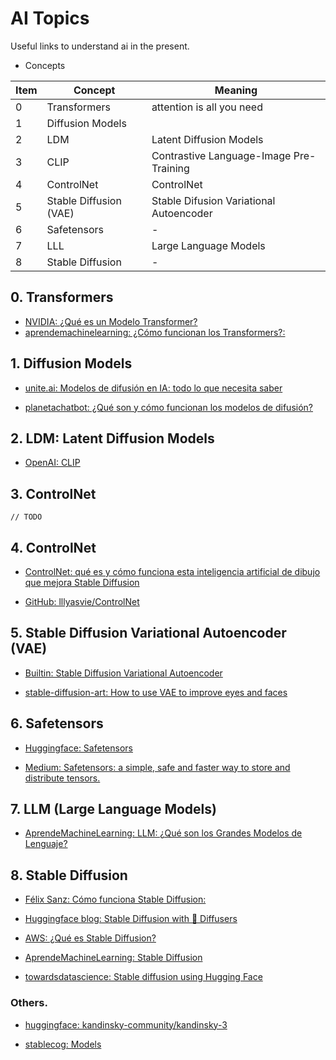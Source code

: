 # AI Topics

Useful links to understand ai in the present.

- Concepts

| Item | Concept | Meaning |
| --- | --- | --- |
| 0 | Transformers | attention is all you need |
| 1 | Diffusion Models | |
| 2 | LDM | Latent Diffusion Models |
| 3 | CLIP | Contrastive Language-Image Pre-Training |
| 4 | ControlNet | ControlNet |
| 5 | Stable Diffusion (VAE) | Stable Difusion Variational Autoencoder |
| 6 | Safetensors | - |
| 7 | LLL | Large Language Models |
| 8 | Stable Diffusion| - |

## 0. Transformers

- [NVIDIA: ¿Qué es un Modelo Transformer?](https://la.blogs.nvidia.com/2022/04/19/que-es-un-modelo-transformer/)
- [aprendemachinelearning: ¿Cómo funcionan los Transformers?: ](https://www.aprendemachinelearning.com/como-funcionan-los-transformers-espanol-nlp-gpt-bert/)

## 1. Diffusion Models

- [unite.ai: Modelos de difusión en IA: todo lo que necesita saber](https://www.unite.ai/es/modelos-de-difusi%C3%B3n-en-ai-todo-lo-que-necesitas-saber/)

- [planetachatbot: ¿Qué son y cómo funcionan los modelos de difusión?](https://planetachatbot.com/que-son-y-como-funcionan-modelos-de-difusion/)

## 2. LDM: Latent Diffusion Models

- [OpenAI: CLIP](https://openai.com/research/clip)

## 3. ControlNet

```
// TODO
```

## 4. ControlNet

- [ControlNet: qué es y cómo funciona esta inteligencia artificial de dibujo que mejora Stable Diffusion](https://www.xataka.com/basics/controlnet-que-como-funciona-esta-inteligencia-artificial-dibujo)

- [GitHub:  lllyasvie/ControlNet](https://github.com/lllyasviel/ControlNet)

## 5. Stable Diffusion Variational Autoencoder (VAE)

- [Builtin: Stable Diffusion Variational Autoencoder](https://builtin.com/artificial-intelligence/stable-diffusion-vae)

- [stable-diffusion-art: How to use VAE to improve eyes and faces](https://stable-diffusion-art.com/how-to-use-vae/)

## 6. Safetensors

- [Huggingface: Safetensors](https://huggingface.co/docs/safetensors/index)

- [Medium: Safetensors: a simple, safe and faster way to store and distribute tensors.](https://medium.com/@mandalsouvik/safetensors-a-simple-and-safe-way-to-store-and-distribute-tensors-d9ba1931ba04)

## 7. LLM (Large Language Models)

- [AprendeMachineLearning: LLM: ¿Qué son los Grandes Modelos de Lenguaje?](https://www.aprendemachinelearning.com/llm-que-son-los-grandes-modelos-de-lenguaje/#more-8493)

## 8. Stable Diffusion

- [Félix Sanz: Cómo funciona Stable Diffusion: ](https://www.felixsanz.dev/es/articulos/como-funciona-stable-diffusion)

- [Huggingface blog: Stable Diffusion with 🧨 Diffusers ](https://huggingface.co/blog/stable_diffusion)

- [AWS: ¿Qué es Stable Diffusion?](https://aws.amazon.com/es/what-is/stable-diffusion/)

- [AprendeMachineLearning: Stable Diffusion](https://www.aprendemachinelearning.com/crea-imagenes-stable-diffusion-con-inteligencia-artificial-en-tu-ordenador/#more-7681)

- [towardsdatascience: Stable diffusion using Hugging Face](https://towardsdatascience.com/stable-diffusion-using-hugging-face-501d8dbdd8)


### Others.

- [huggingface: kandinsky-community/kandinsky-3](kandinsky-community/kandinsky-3)

- [stablecog: Models](https://stablecog.com/guide/models)